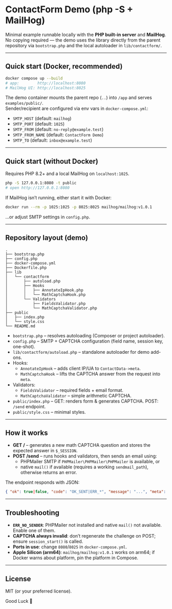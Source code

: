 # ContactForm Demo (php -S + MailHog)

Minimal example runnable locally with the **PHP built-in server** and **MailHog**.  
No copying required — the demo uses the library directly from the parent repository via `bootstrap.php` and the local autoloader in `lib/contactform/`.

---

## Quick start (Docker, recommended)

```bash
docker compose up --build
# app:        http://localhost:8080
# MailHog UI: http://localhost:8025
```

The demo container mounts the parent repo (`..`) into `/app` and serves `examples/public/`.  
Sender/recipient are configured via env vars in `docker-compose.yml`:

- `SMTP_HOST` (default: `mailhog`)
- `SMTP_PORT` (default: `1025`)
- `SMTP_FROM` (default: `no-reply@example.test`)
- `SMTP_FROM_NAME` (default: `ContactForm Demo`)
- `SMTP_TO` (default: `inbox@example.test`)

---

## Quick start (without Docker)

Requires PHP 8.2+ and a local MailHog on `localhost:1025`.

```bash
php -S 127.0.0.1:8080 -t public
# open http://127.0.0.1:8080
```

If MailHog isn’t running, either start it with Docker:

```bash
docker run --rm -p 1025:1025 -p 8025:8025 mailhog/mailhog:v1.0.1
```

…or adjust SMTP settings in `config.php`.

---

## Repository layout (demo)

```
.
├── bootstrap.php
├── config.php
├── docker-compose.yml
├── Dockerfile.php
├── lib
│   └── contactform
│       ├── autoload.php
│       ├── Hooks
│       │   ├── AnnotateIpHook.php
│       │   └── MathCaptchaHook.php
│       └── Validators
│           ├── FieldsValidator.php
│           └── MathCaptchaValidator.php
├── public
│   ├── index.php
│   └── style.css
└── README.md
```

- `bootstrap.php` – resolves autoloading (Composer or project autoloader).
- `config.php` – SMTP + CAPTCHA configuration (field name, session key, one-shot).
- `lib/contactform/autoload.php` – standalone autoloader for demo add-ons.
- Hooks:
  - `AnnotateIpHook` – adds client IP/UA to `ContactData->meta`.
  - `MathCaptchaHook` – lifts the CAPTCHA answer from the request into `meta`.
- Validators:
  - `FieldsValidator` – required fields + email format.
  - `MathCaptchaValidator` – simple arithmetic CAPTCHA.
- `public/index.php` – GET: renders form & generates CAPTCHA. POST: `/send` endpoint.
- `public/style.css` – minimal styles.

---

## How it works

- **GET /** – generates a new math CAPTCHA question and stores the expected answer in `$_SESSION`.
- **POST /send** – runs hooks and validators, then sends an email using:
  - PHPMailer SMTP if `PHPMailer\PHPMailer\PHPMailer` is available, or
  - native `mail()` if available (requires a working `sendmail_path`), otherwise returns an error.

The endpoint responds with JSON:

```json
{ "ok": true|false, "code": "OK_SENT|ERR_*", "message": "...", "meta": { ... } }
```

---

## Troubleshooting

- **`ERR_NO_SENDER`**: PHPMailer not installed and native `mail()` not available. Enable one of them.
- **CAPTCHA always invalid**: don’t regenerate the challenge on POST; ensure `session_start()` is called.
- **Ports in use**: change `8080`/`8025` in `docker-compose.yml`.
- **Apple Silicon (arm64)**: `mailhog/mailhog:v1.0.1` works on arm64; if Docker warns about platform, pin the platform in Compose.

---

## License

MIT (or your preferred license).

Good Luck 🤞
